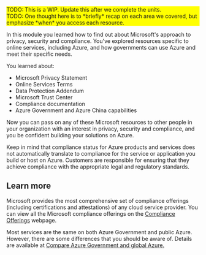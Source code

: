 <div style="background:yellow;">
TODO: This is a WIP. Update this after we complete the units.
</div>

<div style="background:yellow;">
TODO: One thought here is to *briefly* recap on each area we covered, but emphasize *when* you access each resource.
</div>

In this module you learned how to find out about Microsoft's approach to privacy, security and compliance. You've explored resources specific to online services, including Azure, and how governments can use Azure and meet their specific needs.

You learned about:

+ Microsoft Privacy Statement
+ Online Services Terms
+ Data Protection Addendum  
+ Microsoft Trust Center
+ Compliance documentation
+ Azure Government and Azure China capabilities

Now you can pass on any of these Microsoft resources to other people in your organization with an interest in privacy, security and compliance, and you be confident building your solutions on Azure. 

Keep in mind that compliance status for Azure products and services does not automatically translate to compliance for the service or application you build or host on Azure. Customers are responsible for ensuring that they achieve compliance with the appropriate legal and regulatory standards.

## Learn more

Microsoft provides the most comprehensive set of compliance offerings (including certifications and attestations) of any cloud service provider. You can view all the Microsoft compliance offerings on the  [Compliance Offerings](https://www.microsoft.com/trustcenter/compliance/complianceofferings?azure-portal=true) webpage.

Most services are the same on both Azure Government and public Azure. However, there are some differences that you should be aware of. Details are available at [Compare Azure Government and global Azure.](https://docs.microsoft.com/azure/azure-government/compare-azure-government-global-azure?azure-portal=true)